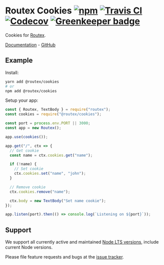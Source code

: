 # Routex Cookies [![npm](https://img.shields.io/npm/v/@routex/cookies.svg)](https://www.npmjs.com/package/@routex/cookies) [![Travis CI](https://img.shields.io/travis/com/Cretezy/routex-cookies.svg)](https://travis-ci.com/Cretezy/routex-cookies) [![Codecov](https://img.shields.io/codecov/c/github/Cretezy/routex-cookies.svg)](https://codecov.io/gh/Cretezy/routex-cookies) [![Greenkeeper badge](https://badges.greenkeeper.io/Cretezy/routex-cookies.svg)](https://greenkeeper.io/)

Cookies for [Routex](https://routex.netlify.com).

[Documentation](https://routex.netlify.com/docs/packages/cookies) - [GitHub](https://github.com/Cretezy/routex-cookies)

## Example

Install:

```bash
yarn add @routex/cookies
# or
npm add @routex/cookies
```

Setup your app:

```js
const { Routex, TextBody } = require("routex");
const cookies = require("@routex/cookies");

const port = process.env.PORT || 3000;
const app = new Routex();

app.use(cookies());

app.get("/", ctx => {
  // Get cookie
  const name = ctx.cookies.get("name");

  if (!name) {
    // Set cookie
    ctx.cookies.set("name", "john");
  }

  // Remove cookie
  ctx.cookies.remove("name");

  ctx.body = new TextBody("Set name cookie");
});

app.listen(port).then(() => console.log(`Listening on ${port}`));
```

## Support

We support all currently active and maintained [Node LTS versions](https://github.com/nodejs/Release), include current Node versions.

Please file feature requests and bugs at the [issue tracker](https://github.com/Cretezy/routex-cookies/issues).
